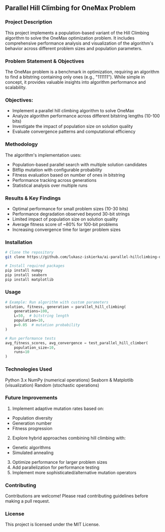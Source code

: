 ## Parallel Hill Climbing for OneMax Problem

### Project Description

This project implements a population-based variant of the Hill Climbing algorithm to solve the OneMax optimization problem. It includes comprehensive performance analysis and visualization of the algorithm's behavior across different problem sizes and population parameters.

### Problem Statement & Objectives

The OneMax problem is a benchmark in optimization, requiring an algorithm to find a bitstring containing only ones (e.g., "111111"). While simple in concept, it provides valuable insights into algorithm performance and scalability.

### Objectives:

* Implement a parallel hill climbing algorithm to solve OneMax
* Analyze algorithm performance across different bitstring lengths (10-100 bits)
* Investigate the impact of population size on solution quality
* Evaluate convergence patterns and computational efficiency

### Methodology

The algorithm's implementation uses:

* Population-based parallel search with multiple solution candidates
* Bitflip mutation with configurable probability
* Fitness evaluation based on number of ones in bitstring
* Performance tracking across generations
* Statistical analysis over multiple runs

### Results & Key Findings

* Optimal performance for small problem sizes (10-30 bits)
* Performance degradation observed beyond 30-bit strings
* Limited impact of population size on solution quality
* Average fitness score of ~80% for 100-bit problems
* Increasing convergence time for larger problem sizes

### Installation

```bash
# Clone the repository
git clone https://github.com/lukasz-iskierka/ai-parallel-hillclimbing-onemax.git

# Install required packages
pip install numpy
pip install seaborn
pip install matplotlib
```

### Usage

```python
# Example: Run algorithm with custom parameters
solution, fitness, generation = parallel_hill_climbing(
    generations=100,
    L=50,  # bitstring length
    population=10,
    p=0.05  # mutation probability
)

# Run performance tests
avg_fitness_scores, avg_convergence = test_parallel_hill_climber(
    population_size=10,
    runs=10
)
```

### Technologies Used

Python 3.x
NumPy (numerical operations)
Seaborn & Matplotlib (visualization)
Random (stochastic operations)

### Future Improvements

1. Implement adaptive mutation rates based on:

* Population diversity
* Generation number
* Fitness progression

2. Explore hybrid approaches combining hill climbing with:

* Genetic algorithms
* Simulated annealing

3. Optimize performance for larger problem sizes
4. Add parallelization for performance testing
5. Implement more sophisticated/alternative mutation operators

### Contributing

Contributions are welcome! Please read contributing guidelines before making a pull request.

### License

This project is licensed under the MIT License.